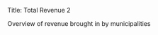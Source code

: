 Title: Total Revenue 2

Overview of revenue brought in by municipalities

<!-- Bootstrap grid setup -->
<div class="container">
  <div class="row">
    <div id="chart-area"></div>
  </div>
<div>
    
<link rel="stylesheet" href="../css/momoney.css" />

<!-- External JS libraries -->
<script src="../js/d3.min.js"></script>
<!-- Custom JS -->
<script type="text/javascript">
function largest(rows, field){
    var highest = 0;
    rows.forEach(function(row){
        if (row[field] > highest){
                highest = row[field];
        }
    });
    return highest;
};


function filterOutInvalidRows(rows) {
    var filtered_rows = rows.filter(function(row){
        if (isNaN(row["BUDGET YEAR"])){ return false; }
        if (isNaN(row["TOTAL REVENUE"])){ return false; }
        if (isNaN(row["TOTAL EXPENDITURES"])){ return false; }
        return true;
    });
    return filtered_rows;
}

function averageRevenue(rows){
    var totalRevenueSum = 0;
    rows.forEach(function(row){
      totalRevenueSum += row["TOTAL REVENUE"];
    });
    var totalRevenueAverage = totalRevenueSum / rows.length;
    return totalRevenueAverage;
}

var barWidth = 25;
var barSpacing = 25;


// Pull in D3 CSV data
d3.csv("../data/full.csv").then(function(rows){
    rows.forEach(function(row){
        // Convert strings to integers
        row["POPULATION"] = parseInt(row["POPULATION"]);
        row["TOTAL REVENUE"] = parseInt(row["TOTAL REVENUE"]);
        row["TOTAL EXPENDITURES"] = parseInt(row["TOTAL EXPENDITURES"]);
        row["POLICE"] = parseInt(row["POLICE"]);
        row["BUDGET YEAR"] = parseInt(row["BUDGET YEAR"]);
    });

    var filtered_rows = filterOutInvalidRows(rows);

    var totalRevenueAverage = averageRevenue(filtered_rows);

    var areaHeight = rows.length * (barWidth + barSpacing);
    var areaWidth = 1400;
    
        
    // scaling the data to the svg area
    var y = d3.scaleLinear()
    .domain([0,largest(rows,"POPULATION")]) // largest population
    .range([0,areaWidth]);

    // set SVG height an width
    var svg = d3.select("#chart-area").append("svg")
        .attr("width", areaWidth)
        .attr("height", areaHeight);
    
    // brings in municipality name and displays it on the screen
    var text = svg.selectAll("text")
        .data(rows);
    text.enter()
        .append("text")
            .attr("x", 10)
            .attr("y",function(d,i){
                return (i * (barWidth + barSpacing)) + 30;
            })
            .text(function(d){
                console.log(d['MUNICIPALITY'].length);
                return d['MUNICIPALITY'];
            })
            .attr("font-size",21)
            .attr("fill","black");
    
    
    
    // brings in population data and displays it as horizontal bars
    var rect = svg.selectAll("rect")
        .data(rows);
    rect.enter()
        .append("rect")
            .attr("class","bar")
            .attr("x", function(d,i){
                return (d['MUNICIPALITY'].length * 15);
            })
            .attr("y",function(d,i){
                return (i * (barWidth + barSpacing)) + 10;
            })
            .attr("width",function(d){
                return y((d['TOTAL REVENUE']/200));
            })
            .attr("height",barWidth)
            .attr("fill","steelblue");
    
    //.bar {
  //fill: steelblue;
//}

//.bar:hover {
  //fill: brown;
//}

}).catch(function(error){
    console.log(error);
})
</script>
  

